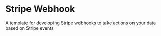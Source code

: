 # Stripe Webhook
A template for developing Stripe webhooks to take actions on your data based on Stripe events
